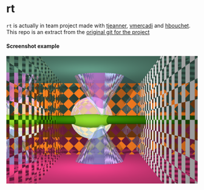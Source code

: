 # rt

`rt` is actually in team project made with [tjeanner](https://github.com/tjeanner), [vmercadi](https://github.com/vmercadi) and [hbouchet](https://www.linkedin.com/in/h%C3%A9lo%C3%AFse-bouchet-3a917ba2/).  
This repo is an extract from the [original git for the project](https://github.com/tjeanner/RT)

#### Screenshot example
![rt](https://raw.githubusercontent.com/cquillet/stuff/master/img/rt.png)
